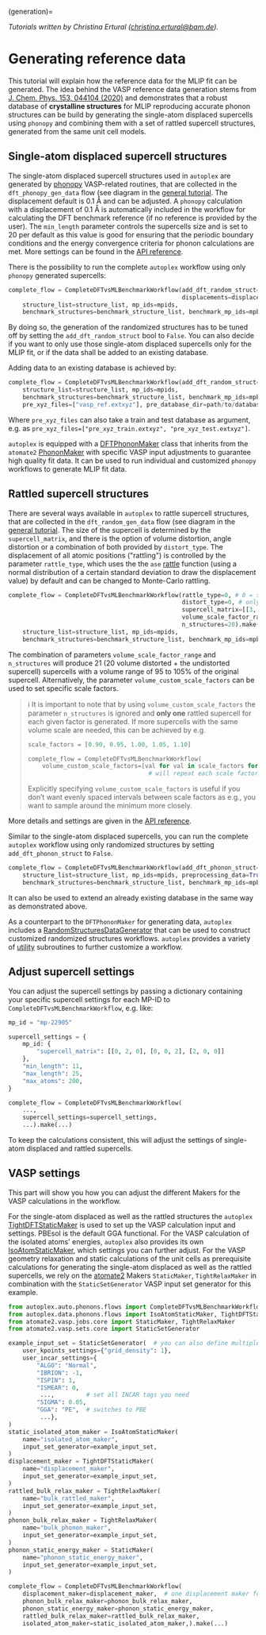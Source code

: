 (generation)=

*Tutorials written by Christina Ertural ([christina.ertural@bam.de](mailto:christina.ertural@bam.de)).*

# Generating reference data

This tutorial will explain how the reference data for the MLIP fit can be generated.
The idea behind the VASP reference data generation stems from [J. Chem. Phys. 153, 044104 (2020)](https://pubs.aip.org/aip/jcp/article/153/4/044104/1056348/Combining-phonon-accuracy-with-high) 
and demonstrates that a robust database of **crystalline structures** for MLIP reproducing accurate phonon structures can 
be build by generating the single-atom displaced supercells using `phonopy` and combining them with a set of rattled supercell 
structures, generated from the same unit cell models.

## Single-atom displaced supercell structures

The single-atom displaced supercell structures used in `autoplex` are generated by [phonopy](https://phonopy.github.io/phonopy/vasp.html) VASP-related routines,
that are collected in the `dft_phonopy_gen_data` flow 
(see diagram in the [general tutorial](../flows/flows.md#general-workflow). 
The displacement default is 0.1 Å and can be adjusted. A `phonopy` calculation with a displacement of 0.1 Å is 
automatically included in the workflow for calculating the DFT benchmark reference 
(if no reference is provided by the user). The `min_length` parameter controls the supercells size and is set to 20 
per default as this value is good for ensuring that the periodic boundary conditions and the energy convergence criteria 
for phonon calculations are met. More settings can be found in the [API reference](#autoplex.auto.phonons.flows.CompleteDFTvsMLBenchmarkWorkflow).

There is the possibility to run the complete `autoplex` workflow using only `phonopy` generated supercells:
```python
complete_flow = CompleteDFTvsMLBenchmarkWorkflow(add_dft_random_struct=False, min_length=20,
                                                 displacements=displacement_list).make(
    structure_list=structure_list, mp_ids=mpids, 
    benchmark_structures=benchmark_structure_list, benchmark_mp_ids=mpbenchmark)
```
By doing so, the generation of the randomized structures has to be tuned off by setting the `add_dft_random_struct` bool to `False`.
You can also decide if you want to only use those single-atom displaced supercells only for the MLIP fit, or if the data 
shall be added to an existing database. 

Adding data to an existing database is achieved by:
```python
complete_flow = CompleteDFTvsMLBenchmarkWorkflow(add_dft_random_struct=False).make(
    structure_list=structure_list, mp_ids=mpids, 
    benchmark_structures=benchmark_structure_list, benchmark_mp_ids=mpbenchmark,
    pre_xyz_files=["vasp_ref.extxyz"], pre_database_dir=path/to/database)
```
Where `pre_xyz_files` can also take a train and test database as argument, e.g. as 
`pre_xyz_files=["pre_xyz_train.extxyz", "pre_xyz_test.extxyz"]`.

`autoplex` is equipped with a [DFTPhononMaker](#autoplex.data.phonons.flows.DFTPhononMaker) class that inherits from the `atomate2` [PhononMaker](https://materialsproject.github.io/atomate2/reference/atomate2.vasp.flows.phonons.PhononMaker.html#atomate2.vasp.flows.phonons.PhononMaker) with 
specific VASP input adjustments to guarantee high quality fit data. It can be used to run individual and customized `phonopy` workflows to generate MLIP fit data.

## Rattled supercell structures

There are several ways available in `autoplex` to rattle supercell structures,
that are collected in the `dft_random_gen_data` flow 
(see diagram in the [general tutorial](../flows/flows.md#general-workflow).
The size of the supercell is determined by the `supercell_matrix`,
and there is the option of volume distortion, angle distortion or a combination of both provided by `distort_type`.
The displacement of all atomic positions ("rattling") is controlled by the parameter `rattle_type`,
which uses the the `ase` [rattle](https://wiki.fysik.dtu.dk/ase/ase/atoms.html#ase.Atoms.rattle) function
(using a normal distribution of a certain standard deviation to draw the displacement value)
by default and can be changed to Monte-Carlo rattling.
```python
complete_flow = CompleteDFTvsMLBenchmarkWorkflow(rattle_type=0, # 0 = standard ase.Atoms.rattle(stddev)
                                                 distort_type=0, # only volume distortion
                                                 supercell_matrix=[[3, 0, 0], [0, 3, 0]],
                                                 volume_scale_factor_range=[0.95, 1.05],
                                                 n_structures=20).make(
    structure_list=structure_list, mp_ids=mpids, 
    benchmark_structures=benchmark_structure_list, benchmark_mp_ids=mpbenchmark)
```
The combination of parameters `volume_scale_factor_range` and `n_structures` will produce 21 
(20 volume distorted + the undistorted supercell) supercells with a volume range of 95 to 105% of the original supercell. 
Alternatively, the parameter `volume_custom_scale_factors` can be used to set specific scale factors. 
> ℹ️ It is important to note that by using `volume_custom_scale_factors` the parameter `n_structures` is ignored 
> and **only one** rattled supercell for each given factor is generated. If more supercells with the same volume scale 
> are needed, this can be achieved by e.g. 
> ```python
> scale_factors = [0.90, 0.95, 1.00, 1.05, 1.10]
> 
> complete_flow = CompleteDFTvsMLBenchmarkWorkflow(
>     volume_custom_scale_factors=[val for val in scale_factors for _ in range(5)]).make(...)
>                                   # will repeat each scale factor five times
>```
> Explicitly specifying `volume_custom_scale_factors` is useful if you don’t want evenly spaced intervals between 
> scale factors as e.g., you want to sample around the minimum more closely.

More details and settings are given in the [API reference](#autoplex.auto.phonons.flows.CompleteDFTvsMLBenchmarkWorkflow).

Similar to the single-atom displaced supercells, you can run the complete `autoplex` workflow using only randomized 
structures by setting `add_dft_phonon_struct` to `False`.
```python
complete_flow = CompleteDFTvsMLBenchmarkWorkflow(add_dft_phonon_struct=False).make(
    structure_list=structure_list, mp_ids=mpids, preprocessing_data=True,
    benchmark_structures=benchmark_structure_list, benchmark_mp_ids=mpbenchmark)
```
It can also be used to extend an already existing database in the same way as demonstrated above.

As a counterpart to the `DFTPhononMaker` for generating data, `autoplex` includes a [RandomStructuresDataGenerator](#autoplex.data.phonons.flows.RandomStructuresDataGenerator) 
that can be used to construct customized randomized structures workflows.
`autoplex` provides a variety of [utility](#autoplex.data.common.utils) subroutines to further customize a workflow.

## Adjust supercell settings

You can adjust the supercell settings by passing a dictionary containing your specific supercell settings for each
MP-ID to `CompleteDFTvsMLBenchmarkWorkflow`, e.g. like:
```python
mp_id = "mp-22905"

supercell_settings = {
    mp_id: {
        "supercell_matrix": [[0, 2, 0], [0, 0, 2], [2, 0, 0]]
    },
    "min_length": 11,  
    "max_length": 25,
    "max_atoms": 200,
}

complete_flow = CompleteDFTvsMLBenchmarkWorkflow(
    ..., 
    supercell_settings=supercell_settings, 
    ...).make(...)
```
To keep the calculations consistent, this will adjust the settings of single-atom displaced and rattled supercells.

## VASP settings

This part will show you how you can adjust the different Makers for the VASP calculations in the workflow.

For the single-atom displaced as well as the rattled structures the `autoplex` [TightDFTStaticMaker](#autoplex.data.phonons.flows.TightDFTStaticMaker) is 
used to set up the VASP calculation input and settings. PBEsol is the default GGA functional. For the VASP calculation 
of the isolated atoms' energies, `autoplex` also provides its own [IsoAtomStaticMaker](#autoplex.data.phonons.flows.IsoAtomStaticMaker), 
which settings you can further adjust. 
For the VASP geometry relaxation and static calculations of the unit cells as prerequisite calculations for generating 
the single-atom displaced as well as the rattled supercells, 
we rely on the [atomate2](https://materialsproject.github.io/atomate2/user/codes/vasp.html#list-of-vasp-workflows) 
Makers `StaticMaker`, `TightRelaxMaker` in combination with the `StaticSetGenerator` VASP input set generator for this example.

```python
from autoplex.auto.phonons.flows import CompleteDFTvsMLBenchmarkWorkflow
from autoplex.data.phonons.flows import IsoAtomStaticMaker, TightDFTStaticMaker
from atomate2.vasp.jobs.core import StaticMaker, TightRelaxMaker
from atomate2.vasp.sets.core import StaticSetGenerator

example_input_set = StaticSetGenerator(  # you can also define multiple input sets
    user_kpoints_settings={"grid_density": 1},
    user_incar_settings={
        "ALGO": "Normal",
        "IBRION": -1,
        "ISPIN": 1,
        "ISMEAR": 0,
         ...,         # set all INCAR tags you need
        "SIGMA": 0.05,
        "GGA": "PE",  # switches to PBE
         ...},
)
static_isolated_atom_maker = IsoAtomStaticMaker(
    name="isolated_atom_maker",
    input_set_generator=example_input_set,
)
displacement_maker = TightDFTStaticMaker(
    name="displacement_maker",
    input_set_generator=example_input_set,
)
rattled_bulk_relax_maker = TightRelaxMaker(
    name="bulk_rattled_maker",
    input_set_generator=example_input_set,
)
phonon_bulk_relax_maker = TightRelaxMaker(
    name="bulk_phonon_maker",
    input_set_generator=example_input_set,
)
phonon_static_energy_maker = StaticMaker(
    name="phonon_static_energy_maker",
    input_set_generator=example_input_set,
)

complete_flow = CompleteDFTvsMLBenchmarkWorkflow(
    displacement_maker=displacement_maker,  # one displacement maker for rattled and single-atom displaced supercells to keep VASP settings consistent
    phonon_bulk_relax_maker=phonon_bulk_relax_maker,
    phonon_static_energy_maker=phonon_static_energy_maker,
    rattled_bulk_relax_maker=rattled_bulk_relax_maker,
    isolated_atom_maker=static_isolated_atom_maker,).make(...)
```